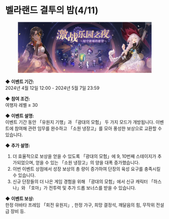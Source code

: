# 벨라랜드 결투의 밤(4/11)



<figure><img src="../../.gitbook/assets/Fh8ITcnt28EU-VFWQ4JcANynNwzk.webp" alt=""><figcaption></figcaption></figure>

◆ **이벤트 기간:**\
2024년 4월 12일 12:00 - 2024년 5월 7일 23:59

◆ **참여 조건:**\
여행자 레벨 ≥ 30

◆ **이벤트 설명:**\
이벤트 기간 동안 「유원지 기행」과 「광대의 모험」 두 가지 모드가 개방됩니다. 이벤트에 참여해 관련 임무를 완수하고 「소원 냉장고」를 모아 풍성한 보상으로 교환할 수 있습니다.

◆ **추가 설명:**

1. 더 효율적으로 보상을 얻을 수 있도록 「광대의 모험」에 9, 10번째 스테이지가 추가되었으며, 얻을 수 있는 「소원 냉장고」의 양을 대폭 증가했습니다.
2. 이번 이벤트 상점에서 성장 보상의 총 량이 증가하여 단장의 육성 요구를 충족시킬 수 있습니다.
3. 신규 단장들의 더 나은 게임 경험을 위해 「광대의 모험」에서 신규 캐릭터 「하스나」와 「호마」가 전투력 및 추가 드롭 보너스를 받을 수 있습니다.

◆ **이벤트 보상:**\
한정 아바타 프레임 「회전 유원지」, 한정 가구, 희망 결정석, 깨달음의 힘, 무작위 전설급 장비 등.

